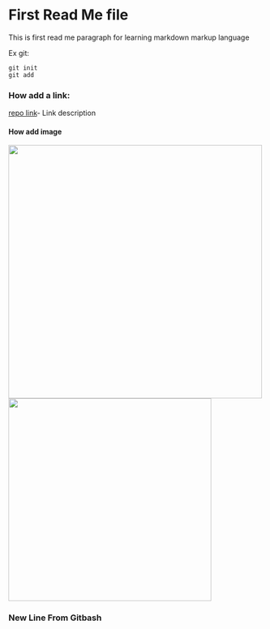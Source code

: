 # First Read Me file

This is first read me paragraph for learning markdown markup language

Ex git: 
```
git init
git add

```


### How add a link:
[repo link](https://github.com/FayyadSh/github-project)- Link description

#### How add image

<div>
  <img src='https://github.com/user-attachments/assets/4bb585eb-2ef4-41aa-99d1-a6ff2f2c3058.jpg' width=500 />
  <img src='https://github.com/user-attachments/assets/bc3073b3-f57a-4d4d-9062-f813ce6a1433.jpg' width=400 />
</div>


### New Line From Gitbash 
